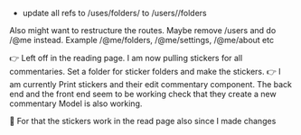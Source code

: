 -  update all refs to /uses/folders/ to /users/<id>/folders

Also might want to restructure the routes. Maybe remove /users and do /@me instead. Example /@me/folders, /@me/settings, /@me/about etc

👉 Left off in the reading page. I am now pulling stickers for all commentaries. Set a folder for sticker folders and make the stickers.
👉 I am currently Print stickers and their edit commentary component. The back end and the front end seem to be working check that they create a new commentary Model is also working.

📖 For that the stickers work in the read page also since I made changes
